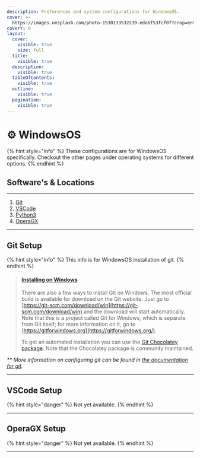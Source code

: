 ```yaml
---
description: Preferences and system configurations for WindowsOS.
cover: >-
  https://images.unsplash.com/photo-1530133532239-eda6f53fcf0f?crop=entropy&cs=srgb&fm=jpg&ixid=M3wxOTcwMjR8MHwxfHNlYXJjaHw5fHxXaW5kb3dzJTIwT3BlcmF0aW5nJTIwU3lzdGVtfGVufDB8fHx8MTY5MjEyODc0MHww&ixlib=rb-4.0.3&q=85
coverY: 0
layout:
  cover:
    visible: true
    size: full
  title:
    visible: true
  description:
    visible: true
  tableOfContents:
    visible: true
  outline:
    visible: true
  pagination:
    visible: true
---
```


# ⚙ WindowsOS

{% hint style="info" %}
These configurations are for WindowsOS specifically. Checkout the other pages under operating systems for different options.
{% endhint %}

## Software's & Locations

***

1. [Git](https://git-scm.com)
2. [VSCode](https://code.visualstudio.com)
3. [Python3](https://www.python.org)
4. [OperaGX](https://www.opera.com/gx)

***

## Git Setup

{% hint style="info" %}
This info is for WindowsOS installation of git.
{% endhint %}

> #### [Installing on Windows](https://git-scm.com/book/en/v2/Getting-Started-Installing-Git) <a href="#_installing_on_windows" id="_installing_on_windows"></a>
>
> There are also a few ways to install Git on Windows. The most official build is available for download on the Git website. Just go to [https://git-scm.com/download/win](https://git-scm.com/download/win) and the download will start automatically. Note that this is a project called Git for Windows, which is separate from Git itself; for more information on it, go to [https://gitforwindows.org](https://gitforwindows.org/).
>
> To get an automated installation you can use the [Git Chocolatey package](https://community.chocolatey.org/packages/git). Note that the Chocolatey package is community maintained.

_\*\* More information on configuring git can be found in_ [_the documentation for git_](https://git-scm.com/docs/git-config)_._

***

## VSCode Setup

{% hint style="danger" %}
Not yet available.
{% endhint %}

***

## OperaGX Setup

{% hint style="danger" %}
Not yet available.
{% endhint %}

***
